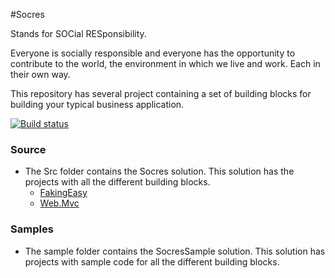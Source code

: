 #Socres

Stands for SOCial RESponsibility.

Everyone is socially responsible and everyone has the opportunity to contribute to the world, the environment in which we live and work. Each in their own way.

This repository has several project containing a set of building blocks for building your typical business application.

[![Build status][build-status-image]][build-status]

[build-status-image]: https://ci.appveyor.com/api/projects/status/ek97x5yray3psxxj/branch/master?svg=true
[build-status]: https://ci.appveyor.com/project/Socres/socres/branch/master

### Source
- The Src folder contains the Socres solution. This solution has the projects with all the different building blocks.
	- [FakingEasy](../../wiki/FakingEasy)
	- [Web.Mvc](../../wiki/Web.Mvc)

### Samples
- The sample folder contains the SocresSample solution. This solution has projects with sample code for all the different building blocks.
